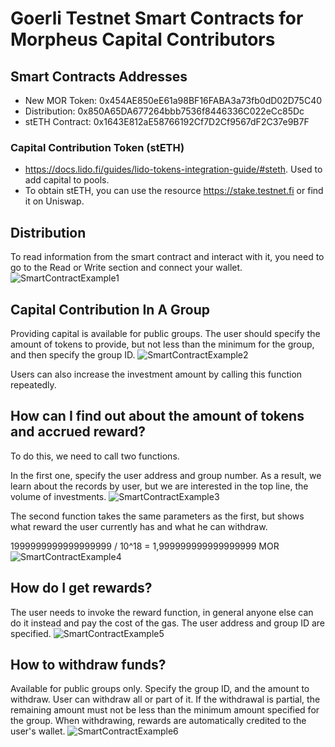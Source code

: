 # Goerli Testnet Smart Contracts for Morpheus Capital Contributors

## Smart Contracts Addresses
- New MOR Token: 0x454AE850eE61a98BF16FABA3a73fb0dD02D75C40 
- Distribution: 0x850A65DA677264bbb7536f8446336C022eCc85Dc
- stETH Contract: 0x1643E812aE58766192Cf7D2Cf9567dF2C37e9B7F 

### Capital Contribution Token (stETH)
- https://docs.lido.fi/guides/lido-tokens-integration-guide/#steth. Used to add capital to pools.
- To obtain stETH, you can use the resource https://stake.testnet.fi or find it on Uniswap.

## Distribution
To read information from the smart contract and interact with it, you need to go to the Read or Write section and connect your wallet.
![SmartContractExample1](https://github.com/MorpheusAIs/Morpheus/assets/1563345/739127b8-0a44-4112-94d9-2670442b9c09)

## Capital Contribution In A Group
Providing capital is available for public groups. 
The user should specify the amount of tokens to provide, but not less than the minimum for the group, and then specify the group ID.
![SmartContractExample2](https://github.com/MorpheusAIs/Morpheus/assets/1563345/972f94fb-1dc0-4d46-bddd-37cd92e27b5d)

Users can also increase the investment amount by calling this function repeatedly.

## How can I find out about the amount of tokens and accrued reward?
To do this, we need to call two functions.

In the first one, specify the user address and group number. As a result, we learn about the records by user, but we are interested in the top line, the volume of investments.
![SmartContractExample3](https://github.com/MorpheusAIs/Morpheus/assets/1563345/8137496d-cb1d-40c0-9b0b-1c9675241659)

The second function takes the same parameters as the first, but shows what reward the user currently has and what he can withdraw.

1999999999999999999 / 10^18 = 1,999999999999999999 MOR
![SmartContractExample4](https://github.com/MorpheusAIs/Morpheus/assets/1563345/ecbfa14d-c0ec-4f50-93de-c642b6cab041)

## How do I get rewards?
The user needs to invoke the reward function, in general anyone else can do it instead and pay the cost of the gas.
The user address and group ID are specified.
![SmartContractExample5](https://github.com/MorpheusAIs/Morpheus/assets/1563345/53db8ba8-62f6-43e3-8602-7774691f496d)

## How to withdraw funds?
Available for public groups only. Specify the group ID, and the amount to withdraw. User can withdraw all or part of it. If the withdrawal is partial, the remaining amount must not be less than the minimum amount specified for the group.
When withdrawing, rewards are automatically credited to the user's wallet.
![SmartContractExample6](https://github.com/MorpheusAIs/Morpheus/assets/1563345/89c4e407-d53c-4c37-9ffd-fe42dff00ce0)
